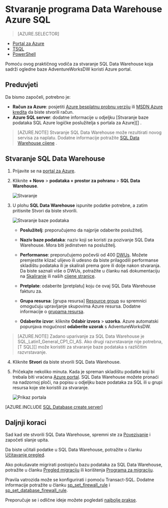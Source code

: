 <properties
   pageTitle="Stvaranje SQL Data Warehouse na portalu za Azure | Microsoft Azure"
   description="Saznajte kako stvoriti programa Azure SQL Data Warehouse na portalu za Azure"
   services="sql-data-warehouse"
   documentationCenter="NA"
   authors="barbkess"
   manager="jhubbard"
   editor=""
   tags="azure-sql-data-warehouse"/>

<tags
   ms.service="sql-data-warehouse"
   ms.devlang="NA"
   ms.topic="hero-article"
   ms.tgt_pltfrm="NA"
   ms.workload="data-services"
   ms.date="08/25/2016"
   ms.author="barbkess;lodipalm;sonyama"/>

# <a name="create-an-azure-sql-data-warehouse"></a>Stvaranje programa Data Warehouse Azure SQL

> [AZURE.SELECTOR]
- [Portal za Azure](sql-data-warehouse-get-started-provision.md)
- [TSQL](sql-data-warehouse-get-started-create-database-tsql.md)
- [PowerShell](sql-data-warehouse-get-started-provision-powershell.md)

Pomoću ovog praktičnog vodiča za stvaranje SQL Data Warehouse koja sadrži ogledne baze AdventureWorksDW koristi Azure portal.


## <a name="prerequisites"></a>Preduvjeti

Da bismo započeli, potrebno je:

- **Račun za Azure**: posjetiti [Azure besplatnu probnu verziju][] ili [MSDN Azure kredita][] da biste stvorili račun.
- **Azure SQL server**: dodatne informacije u odjeljku [Stvaranje baze podataka SQL Azure logičke poslužitelja s portala za Azure][] .

> [AZURE.NOTE] Stvaranje SQL Data Warehouse može rezultirati novog servisa za naplatu.  Dodatne informacije potražite [SQL Data Warehouse cijene][] .

## <a name="create-a-sql-data-warehouse"></a>Stvaranje SQL Data Warehouse

1. Prijavite se na [portal za Azure](https://portal.azure.com).

2. Kliknite **+ Novo** > **podataka + prostor za pohranu** > **SQL Data Warehouse**.

    ![Stvaranje](./media/sql-data-warehouse-get-started-provision/create-sample.gif)

3. U plohu **SQL Data Warehouse** ispunite podatke potrebne, a zatim pritisnite Stvori da biste stvorili.

    ![Stvaranje baze podataka](./media/sql-data-warehouse-get-started-provision/create-database.png)

    - **Poslužitelj**: preporučujemo da najprije odaberite poslužitelj.  

    - **Naziv baze podataka**: naziv koji se koristi za pozivanje SQL Data Warehouse.  Mora biti jedinstven na poslužitelj.
    
    - **Performanse**: preporučujemo počevši od 400 [DWUs][DWU]. Možete premjestite klizač ulijevo ili udesno da biste prilagodili performanse skladištu podataka ili je skalirali prema gore ili dolje nakon stvaranja.  Da biste saznali više o DWUs, potražite u članku naš dokumentaciju na [Skaliranje](./sql-data-warehouse-manage-compute-overview.md) ili naših [cijene stranice][SQL Data Warehouse cijene]. 

    - **Pretplate**: odaberite [pretplatu] koju će ovaj SQL Data Warehouse fakturu za.

    - **Grupa resursa**: [grupa resursa] [ Resource group] su spremnici omogućuju upravljanje skupovima Azure resursa. Dodatne informacije o [grupama resursa](../azure-resource-manager/resource-group-overview.md).

    - **Odaberite izvor**: kliknite **Odabir izvora** > **uzorka**. Azure automatski popunjava mogućnost **odaberite uzorak** s AdventureWorksDW.

> [AZURE.NOTE] Zadano uparivanje za SQL Data Warehouse je SQL_Latin1_General_CP1_CI_AS. Ako drugi razvrstavanje nije potrebna, [T SQL][] može koristiti za stvaranje baze podataka s različitim razvrstavanje.

4. Kliknite **Stvori** da biste stvorili SQL Data Warehouse.

5. Pričekajte nekoliko minuta. Kada je spreman skladištu podatke koji bi trebala biti vraćena [Azure portal](https://portal.azure.com). SQL Data Warehouse možete pronaći na nadzornoj ploči, na popisu u odjeljku baze podataka za SQL ili u grupi resursa koje ste koristili za stvaranje. 

    ![Prikaz portala](./media/sql-data-warehouse-get-started-provision/database-portal-view.png)

[AZURE.INCLUDE [SQL Database create server](../../includes/sql-database-create-new-server-firewall-portal.md)] 

## <a name="next-steps"></a>Daljnji koraci

Sad kad ste stvorili SQL Data Warehouse, spremni ste za [Povezivanje](./sql-data-warehouse-connect-overview.md) i započeti slanje upita.

Da biste učitali podatke u SQL Data Warehouse, potražite u članku [Učitavanje pregled](./sql-data-warehouse-overview-load.md).

Ako pokušavate migrirati postojeću bazu podataka za SQL Data Warehouse, potražite u članku [Pregled migraciju](./sql-data-warehouse-overview-migrate.md) ili korištenja [Programa za migraciju](./sql-data-warehouse-migrate-migration-utility.md).

Pravila vatrozida može se konfigurirati i pomoću Transact-SQL. Dodatne informacije potražite u članku [sp_set_firewall_rule][] i [sp_set_database_firewall_rule][].

Preporučuje se i odlične ideje možete pogledati [najbolje prakse][].

<!--Article references-->
[Stvaranje logičke poslužitelj za baze podataka SQL Azure pomoću portala za Azure]: ../sql-database/sql-database-get-started.md#create-an-azure-sql-database-logical-server
[Create an Azure SQL Database logical server with PowerShell]: ../sql-database/sql-database-get-started-powershell.md#database-setup-create-a-resource-group-server-and-firewall-rule
[resource groups]: ../resource-group-template-deploy-portal.md
[Najbolje prakse]: sql-data-warehouse-best-practices.md
[DWU]: sql-data-warehouse-overview-what-is.md#data-warehouse-units
[pretplate]: ../azure-glossary-cloud-terminology.md#subscription
[resource group]: ../azure-glossary-cloud-terminology.md#resource-group
[T-SQL]: ./sql-data-warehouse-get-started-create-database-tsql.md
 
<!--MSDN references-->
[sp_set_firewall_rule]: https://msdn.microsoft.com/library/dn270017.aspx
[sp_set_database_firewall_rule]: https://msdn.microsoft.com/library/dn270010.aspx

<!--Other Web references-->
[SQL Data Warehouse cijene]: https://azure.microsoft.com/pricing/details/sql-data-warehouse/
[Azure besplatnu probnu verziju]: https://azure.microsoft.com/pricing/free-trial/?WT.mc_id=A261C142F
[MSDN Azure kredita]: https://azure.microsoft.com/pricing/member-offers/msdn-benefits-details/?WT.mc_id=A261C142F

